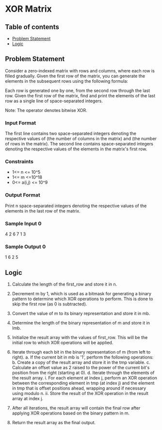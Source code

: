 # XOR Matrix

## Table of contents
- [Problem Statement](#problem-statement)
- [Logic](#logic)

## Problem Statement
Consider a zero-indexed matrix with  rows and  columns, where each row is filled gradually. Given the first row of the matrix, you can generate the elements in the subsequent rows using the following formula:

Each row is generated one by one, from the second row through the last row. Given the first row of the matrix, find and print the elements of the last row as a single line of space-separated integers.

Note: The  operator denotes bitwise XOR.

### Input Format

The first line contains two space-separated integers denoting the respective values of  (the number of columns in the matrix) and  (the number of rows in the matrix).
The second line contains  space-separated integers denoting the respective values of the elements in the matrix's first row.

### Constraints
- 1<= n <= 10^5
- 1<= m <=10^18
- 0<= a(i,j) <= 10^9

### Output Format
Print n space-separated integers denoting the respective values of the elements in the last row of the matrix.

### Sample Input 0
4 2
6 7 1 3

### Sample Output 0
1 6 2 5


## Logic
1. Calculate the length of the first_row and store it in n.

2. Decrement m by 1, which is used as a bitmask for generating a binary pattern to determine which XOR operations to perform. This is done to skip the first row (as 0 is subtracted).

3. Convert the value of m to its binary representation and store it in mb.

4. Determine the length of the binary representation of m and store it in lmb.

5. Initialize the result array with the values of first_row. This will be the initial row to which XOR operations will be applied.

6. Iterate through each bit in the binary representation of m (from left to right).
    a. If the current bit in mb is '1', perform the following operations:
    b. Create a copy of the result array and store it in the tmp variable.
    c. Calculate an offset value as 2 raised to the power of the current bit's position from the right (starting at 0).
    d. Iterate through the elements of the result array.
        i. For each element at index j, perform an XOR operation between the corresponding element in tmp (at index j) and the element in tmp that is offset positions ahead, wrapping around if necessary using modulo n.
        ii. Store the result of the XOR operation in the result array at index j.

7. After all iterations, the result array will contain the final row after applying XOR operations based on the binary pattern in m.

8. Return the result array as the final output.